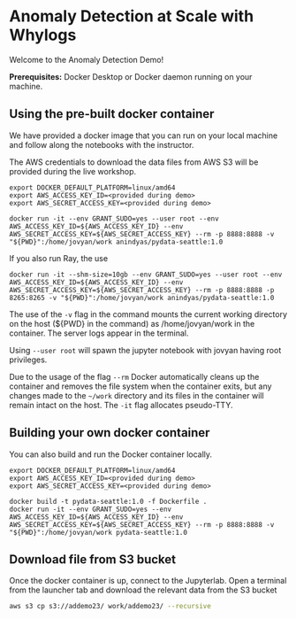 # Anomaly Detection at Scale with Whylogs

Welcome to the Anomaly Detection Demo!

**Prerequisites:** Docker Desktop or Docker daemon running on your machine.

## Using the pre-built docker container
We have provided a docker image that you can run on your local machine and follow along the notebooks with the instructor.

The AWS credentials to download the data files from AWS S3 will be provided during the live workshop.

```
export DOCKER_DEFAULT_PLATFORM=linux/amd64
export AWS_ACCESS_KEY_ID=<provided during demo>
export AWS_SECRET_ACCESS_KEY=<provided during demo>

docker run -it --env GRANT_SUDO=yes --user root --env AWS_ACCESS_KEY_ID=${AWS_ACCESS_KEY_ID} --env AWS_SECRET_ACCESS_KEY=${AWS_SECRET_ACCESS_KEY} --rm -p 8888:8888 -v "${PWD}":/home/jovyan/work anindyas/pydata-seattle:1.0
```
If you also run Ray, the use
```
docker run -it --shm-size=10gb --env GRANT_SUDO=yes --user root --env AWS_ACCESS_KEY_ID=${AWS_ACCESS_KEY_ID} --env AWS_SECRET_ACCESS_KEY=${AWS_SECRET_ACCESS_KEY} --rm -p 8888:8888 -p 8265:8265 -v "${PWD}":/home/jovyan/work anindyas/pydata-seattle:1.0
```

The use of the `-v` flag in the command mounts the current working directory on the host (${PWD} in the command) 
as /home/jovyan/work in the container. The server logs appear in the terminal.

Using `--user root` will spawn the jupyter notebook with jovyan having root privileges.

Due to the usage of the flag `--rm` Docker automatically cleans up the container and removes the file system 
when the container exits, but any changes made to the `~/work` directory and its files in the container will 
remain intact on the host. The `-it` flag allocates pseudo-TTY.

## Building your own docker container
You can also build and run the Docker container locally.

```
export DOCKER_DEFAULT_PLATFORM=linux/amd64
export AWS_ACCESS_KEY_ID=<provided during demo>
export AWS_SECRET_ACCESS_KEY=<provided during demo>

docker build -t pydata-seattle:1.0 -f Dockerfile .
docker run -it --env GRANT_SUDO=yes --env AWS_ACCESS_KEY_ID=${AWS_ACCESS_KEY_ID} --env AWS_SECRET_ACCESS_KEY=${AWS_SECRET_ACCESS_KEY} --rm -p 8888:8888 -v "${PWD}":/home/jovyan/work pydata-seattle:1.0
```

## Download file from S3 bucket
Once the docker container is up, connect to the Jupyterlab.
Open a terminal from the launcher tab and download the relevant data from the S3 bucket

```bash
aws s3 cp s3://addemo23/ work/addemo23/ --recursive
```


